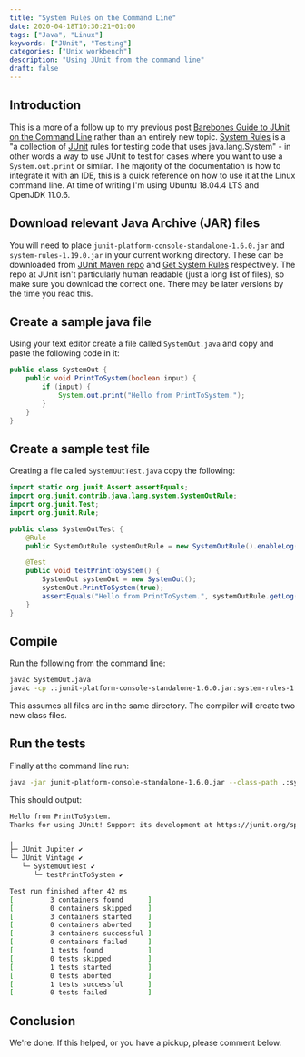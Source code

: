 ```yaml
---
title: "System Rules on the Command Line"
date: 2020-04-18T10:30:21+01:00
tags: ["Java", "Linux"]
keywords: ["JUnit", "Testing"] 
categories: ["Unix workbench"]
description: "Using JUnit from the command line"
draft: false
---
```


## Introduction

This is a more of a follow up to my previous post [Barebones Guide to JUnit on the Command Line](https://www.preciouschicken.com/blog/posts/barebones-guide-to-junit-on-the-command-line/) rather than an entirely new topic.  [System Rules](https://stefanbirkner.github.io/system-rules/index.html) is a "a collection of [JUnit](https://junit.org/junit5/) rules for testing code that uses java.lang.System" - in other words a way to use JUnit to test for cases where you want to use a `System.out.print` or similar.  The majority of the documentation is how to integrate it with an IDE, this is a quick reference on how to use it at the Linux command line.  At time of writing I'm using Ubuntu 18.04.4 LTS and OpenJDK 11.0.6.

## Download relevant Java Archive (JAR) files

You will need to place `junit-platform-console-standalone-1.6.0.jar` and `system-rules-1.19.0.jar` in your current working directory.  These can be downloaded from [JUnit Maven repo](https://repo1.maven.org/maven2/org/junit/platform/junit-platform-console-standalone/1.6.0/) and [Get System Rules](https://stefanbirkner.github.io/system-rules/download.html) respectively.  The repo at JUnit isn't particularly human readable (just a long list of files), so make sure you download the correct one.  There may be later versions by the time you read this.

## Create a sample java file

Using your text editor create a file called `SystemOut.java` and copy and paste the following code in it:

```java
public class SystemOut {
	public void PrintToSystem(boolean input) {
		if (input) {
			System.out.print("Hello from PrintToSystem.");
		}
	}
}
```

## Create a sample test file

Creating a file called `SystemOutTest.java` copy the following:

```java
import static org.junit.Assert.assertEquals;
import org.junit.contrib.java.lang.system.SystemOutRule;
import org.junit.Test;
import org.junit.Rule;

public class SystemOutTest {
	@Rule
	public SystemOutRule systemOutRule = new SystemOutRule().enableLog();

	@Test
	public void testPrintToSystem() {
		SystemOut systemOut = new SystemOut();
		systemOut.PrintToSystem(true);
		assertEquals("Hello from PrintToSystem.", systemOutRule.getLog());
	}
}
```

## Compile

Run the following from the command line:

```bash
javac SystemOut.java
javac -cp .:junit-platform-console-standalone-1.6.0.jar:system-rules-1.19.0.jar SystemOutTest.java
```

This assumes all files are in the same directory. The compiler will create two new class files.

## Run the tests

Finally at the command line run:

```bash
java -jar junit-platform-console-standalone-1.6.0.jar --class-path .:system-rules-1.19.0.jar -c SystemOutTest
```

This should output:

```bash
Hello from PrintToSystem.
Thanks for using JUnit! Support its development at https://junit.org/sponsoring

╷
├─ JUnit Jupiter ✔
└─ JUnit Vintage ✔
   └─ SystemOutTest ✔
      └─ testPrintToSystem ✔

Test run finished after 42 ms
[         3 containers found      ]
[         0 containers skipped    ]
[         3 containers started    ]
[         0 containers aborted    ]
[         3 containers successful ]
[         0 containers failed     ]
[         1 tests found           ]
[         0 tests skipped         ]
[         1 tests started         ]
[         0 tests aborted         ]
[         1 tests successful      ]
[         0 tests failed          ]
```

## Conclusion

We're done.  If this helped, or you have a pickup, please comment below.
